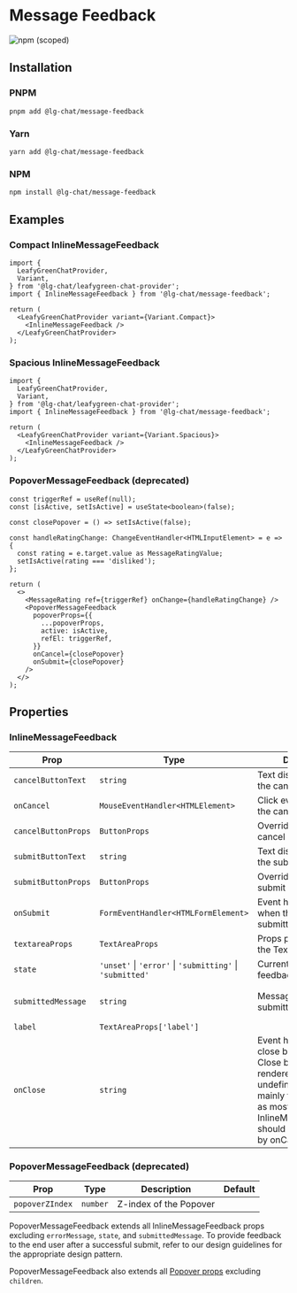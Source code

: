 # Message Feedback

![npm (scoped)](https://img.shields.io/npm/v/@lg-chat/message-feedback.svg)

## Installation

### PNPM

```shell
pnpm add @lg-chat/message-feedback
```

### Yarn

```shell
yarn add @lg-chat/message-feedback
```

### NPM

```shell
npm install @lg-chat/message-feedback
```

## Examples

### Compact InlineMessageFeedback

```tsx
import {
  LeafyGreenChatProvider,
  Variant,
} from '@lg-chat/leafygreen-chat-provider';
import { InlineMessageFeedback } from '@lg-chat/message-feedback';

return (
  <LeafyGreenChatProvider variant={Variant.Compact}>
    <InlineMessageFeedback />
  </LeafyGreenChatProvider>
);
```

### Spacious InlineMessageFeedback

```tsx
import {
  LeafyGreenChatProvider,
  Variant,
} from '@lg-chat/leafygreen-chat-provider';
import { InlineMessageFeedback } from '@lg-chat/message-feedback';

return (
  <LeafyGreenChatProvider variant={Variant.Spacious}>
    <InlineMessageFeedback />
  </LeafyGreenChatProvider>
);
```

### PopoverMessageFeedback (deprecated)

```tsx
const triggerRef = useRef(null);
const [isActive, setIsActive] = useState<boolean>(false);

const closePopover = () => setIsActive(false);

const handleRatingChange: ChangeEventHandler<HTMLInputElement> = e => {
  const rating = e.target.value as MessageRatingValue;
  setIsActive(rating === 'disliked');
};

return (
  <>
    <MessageRating ref={triggerRef} onChange={handleRatingChange} />
    <PopoverMessageFeedback
      popoverProps={{
        ...popoverProps,
        active: isActive,
        refEl: triggerRef,
      }}
      onCancel={closePopover}
      onSubmit={closePopover}
    />
  </>
);
```

## Properties

### InlineMessageFeedback

| Prop                | Type                                                      | Description                                                                                                                                                                                                   | Default                                  |
| ------------------- | --------------------------------------------------------- | ------------------------------------------------------------------------------------------------------------------------------------------------------------------------------------------------------------- | ---------------------------------------- |
| `cancelButtonText`  | `string`                                                  | Text displayed inside the cancel Button                                                                                                                                                                       | `'Cancel'`                               |
| `onCancel`          | `MouseEventHandler<HTMLElement>`                          | Click event handler for the cancel Button                                                                                                                                                                     |                                          |
| `cancelButtonProps` | `ButtonProps`                                             | Override props for the cancel Button                                                                                                                                                                          |
| `submitButtonText`  | `string`                                                  | Text displayed inside the submit Button                                                                                                                                                                       |                                          |
| `submitButtonProps` | `ButtonProps`                                             | Override props for the submit Button                                                                                                                                                                          |                                          |
| `onSubmit`          | `FormEventHandler<HTMLFormElement>`                       | Event handler called when the form is submitted                                                                                                                                                               |
| `textareaProps`     | `TextAreaProps`                                           | Props passed directly to the Textarea                                                                                                                                                                         |
| `state`             | `'unset'` \| `'error'` \| `'submitting'` \| `'submitted'` | Current state of the feedback component                                                                                                                                                                       | `'unset'`                                |
| `submittedMessage`  | `string`                                                  | Message rendered in submitted state                                                                                                                                                                           | `'Submitted! Thanks for your feedback.'` |
| `label`             | `TextAreaProps['label']`                                  |                                                                                                                                                                                                               |
| `onClose`           | `string`                                                  | Event handler called on close button click. Close button will not be rendered when undefined. This is mainly for internal use as most instances of InlineMessageFeedback should be closed solely by onCancel. |                                          |

### PopoverMessageFeedback (deprecated)

| Prop            | Type     | Description            | Default |
| --------------- | -------- | ---------------------- | ------- |
| `popoverZIndex` | `number` | Z-index of the Popover |         |

PopoverMessageFeedback extends all InlineMessageFeedback props excluding `errorMessage`, `state`, and `submittedMessage`. To provide feedback to the end user after a successful submit, refer to our design guidelines for the appropriate design pattern.

PopoverMessageFeedback also extends all [Popover props](https://github.com/mongodb/leafygreen-ui/tree/main/packages/popover) excluding `children`.
